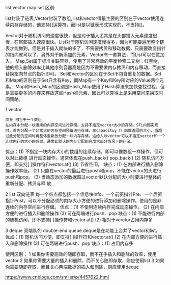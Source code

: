 
list vector map set 区别:

list封装了链表,Vector封装了数组, list和vector得最主要的区别在于vector使用连续内存存储的，他支持[]运算符，而list是以链表形式实现的，不支持[]。

Vector对于随机访问的速度很快，但是对于插入尤其是在头部插入元素速度很慢，在尾部插入速度很快。List对于随机访问速度慢得多，因为可能要遍历整个链表才能做到，但是对于插入就快的多了，不需要拷贝和移动数据，只需要改变指针的指向就可以了。另外对于新添加的元素，Vector有一套算法，而List可以任意加入。
Map,Set属于标准关联容器，使用了非常高效的平衡检索二叉树：红黑树，他的插入删除效率比其他序列容器高是因为不需要做内存拷贝和内存移动，而直接替换指向节点的指针即可。
Set和Vector的区别在于Set不包含重复的数据。Set和Map的区别在于Set只含有Key，而Map有一个Key和Key所对应的Value两个元素。
Map和Hash_Map的区别是Hash_Map使用了Hash算法来加快查找过程，但是需要更多的内存来存放这些Hash桶元素，因此可以算得上是采用空间来换取时间策略。

 

1 vector

    向量 相当于一个数组
    在内存中分配一块连续的内存空间进行存储。支持不指定vector大小的存储。STL内部实现时，首先分配一个非常大的内存空间预备进行存储，即capacituy（）函数返回的大小，当超过此分配的空间时再整体重新放分配一块内存存储，这给人以vector可以不指定vector即一个连续内存的大小的感觉。通常此默认的内存分配能完成大部分情况下的存储。
   优点：(1) 不指定一块内存大小的数组的连续存储，即可以像数组一样操作，但可以对此数组
               进行动态操作。通常体现在push_back() pop_back()
               (2) 随机访问方便，即支持[ ]操作符和vector.at()
               (3) 节省空间。
   缺点：(1) 在内部进行插入删除操作效率低。
               (2) 只能在vector的最后进行push和pop，不能在vector的头进行push和pop。
               (3) 当动态添加的数据超过vector默认分配的大小时要进行整体的重新分配、拷贝与释
                     放 

2 list
    双向链表
    每一个结点都包括一个信息快Info、一个前驱指针Pre、一个后驱指针Post。可以不分配必须的内存大小方便的进行添加和删除操作。使用的是非连续的内存空间进行存储。
   优点：(1) 不使用连续内存完成动态操作。
               (2) 在内部方便的进行插入和删除操作
               (3) 可在两端进行push、pop
   缺点：(1) 不能进行内部的随机访问，即不支持[ ]操作符和vector.at()
               (2) 相对于verctor占用内存多

3 deque
   双端队列 double-end queue
   deque是在功能上合并了vector和list。
   优点：(1) 随机访问方便，即支持[ ]操作符和vector.at()
               (2) 在内部方便的进行插入和删除操作
               (3) 可在两端进行push、pop
   缺点：(1) 占用内存多

使用区别：
     1 如果你需要高效的随即存取，而不在乎插入和删除的效率，使用vector 
     2 如果你需要大量的插入和删除，而不关心随即存取，则应使用list 
     3 如果你需要随即存取，而且关心两端数据的插入和删除，则应使用deque


https://www.cnblogs.com/smiler/p/4457622.html
